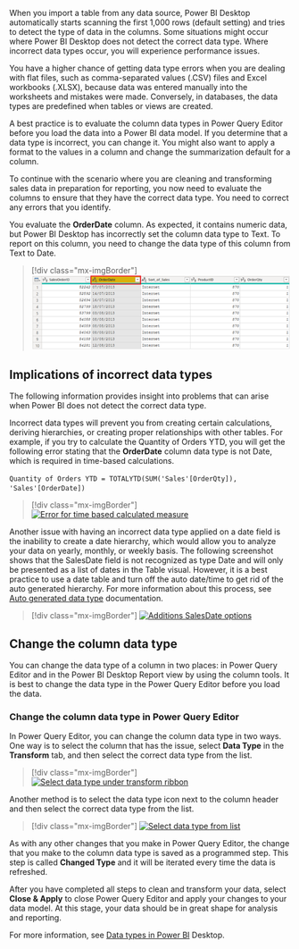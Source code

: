 When you import a table from any data source, Power BI Desktop
automatically starts scanning the first 1,000 rows (default setting) and
tries to detect the type of data in the columns. Some situations might
occur where Power BI Desktop does not detect the correct data type.
Where incorrect data types occur, you will experience performance
issues.

You have a higher chance of getting data type errors when you are
dealing with flat files, such as comma-separated values (.CSV) files and
Excel workbooks (.XLSX), because data was entered manually into the
worksheets and mistakes were made. Conversely, in databases, the data
types are predefined when tables or views are created.

A best practice is to evaluate the column data types in Power Query
Editor before you load the data into a Power BI data model. If you
determine that a data type is incorrect, you can change it. You might
also want to apply a format to the values in a column and change the
summarization default for a column.

To continue with the scenario where you are cleaning and transforming
sales data in preparation for reporting, you now need to evaluate the
columns to ensure that they have the correct data type. You need to
correct any errors that you identify.

You evaluate the **OrderDate** column. As expected, it contains numeric
data, but Power BI Desktop has incorrectly set the column data type to
Text. To report on this column, you need to change the data type of this
column from Text to Date.

> [!div class="mx-imgBorder"]
> [![Column OrderDate data type set as text](../media/04-column-data-type-setas-text-ssm.png)](../media/04-column-data-type-setas-text-ssm.png#lightbox)

## Implications of incorrect data types

The following information provides insight into problems that can arise
when Power BI does not detect the correct data type.

Incorrect data types will prevent you from creating certain
calculations, deriving hierarchies, or creating proper relationships
with other tables. For example, if you try to calculate the Quantity of
Orders YTD, you will get the following error stating that the
**OrderDate** column data type is not Date, which is required in
time-based calculations.

```Quantity of Orders YTD = TOTALYTD(SUM('Sales'[OrderQty]), 'Sales'[OrderDate])```

> [!div class="mx-imgBorder"]
> [![Error for time based calculated measure](../media/04-error-calculated-measure-ss.png)](../media/04-error-calculated-measure-ss.png#lightbox)

Another issue with having an incorrect data type applied on a date field
is the inability to create a date hierarchy, which would allow you to
analyze your data on yearly, monthly, or weekly basis. The following
screenshot shows that the SalesDate field is not recognized as type Date
and will only be presented as a list of dates in the Table visual.
However, it is a best practice to use a date table and turn off the auto
date/time to get rid of the auto generated hierarchy. For more
information about this process, see [Auto generated data
type](https://docs.microsoft.com/power-bi/guidance/auto-date-time/?azure-portal=true)
documentation.

> [!div class="mx-imgBorder"]
> [![Additions SalesDate options](../media/04-additions-sales-date-options-ssm.png)](../media/04-additions-sales-date-options-ssm.png#lightbox)

## Change the column data type 

You can change the data type of a column in two places: in Power Query
Editor and in the Power BI Desktop Report view by using the column
tools. It is best to change the data type in the Power Query Editor
before you load the data.

### Change the column data type in Power Query Editor 

In Power Query Editor, you can change the column data type in two ways.
One way is to select the column that has the issue, select **Data Type**
in the **Transform** tab, and then select the correct data type from the
list.

> [!div class="mx-imgBorder"]
> [![Select data type under transform ribbon](../media/04-select-data-type-ssm.png)](../media/04-select-data-type-ssm.png#lightbox)

Another method is to select the data type icon next to the column header
and then select the correct data type from the list.

> [!div class="mx-imgBorder"]
> [![Select data type from list](../media/04-select-data-type-from-list-ssm.png)](../media/04-select-data-type-from-list-ssm.png#lightbox)

As with any other changes that you make in Power Query Editor, the
change that you make to the column data type is saved as a programmed
step. This step is called **Changed Type** and it will be iterated every
time the data is refreshed.

After you have completed all steps to clean and transform your data,
select **Close & Apply** to close Power Query Editor and apply your
changes to your data model. At this stage, your data should be in great
shape for analysis and reporting.

For more information, see [Data types in Power BI](https://docs.microsoft.com/power-bi/connect-data/desktop-data-types/?azure-portal=true) Desktop.
